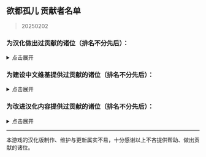 ## 欲都孤儿 贡献者名单
> 20250202
### 为汉化做出过贡献的诸位（排名不分先后）：
<details>
<summary>点击展开</summary>

- 0-V-O
- 0Mr-Wolf0
- 121090445(蝴蝶终将死)
- 127inch
- 2113693481(G4466)
- 23tinywishes(23-li'l-wishes)
- 27844
- 3428580294(Akane)
- 502y
- 730891196longaotian(阿雨🌧)
- A-kia
- AEEESEEEA(虚空)
- Abreadpuppy
- Aeserchengzi
- Airiowo6181(Airi_owo)
- Albedoui
- AnselCl(Quintillus)
- ApostateJulian(ApostateJulian)
- Barkatze
- BiologyRainbow
- Bl-XY(噬星鸽)
- Blakuout
- Byuzh(白羽之花)
- CH3CHClCOOCH2CH3(Yugoslavia)
- CKRainbow(CKRainbow)
- CharnelKan
- CherubKuar(kuar考爾)
- CheungJY
- Chougaliott(蔻加chouga)
- Chunolate(清睢Clate)
- ClameCyrus
- CountsC(COUNTC)
- Crow153
- CyanAngle(魔女不会魔法)
- CytP-code
- DarkWimd
- Flos0310
- FourtyThree413
- Future-R(未来)
- Gamez4Alpaca
- HCPTangHY
- HamTario0337
- InvBlaze(Sonar.)
- KNKswn
- KPTKJC
- Kagamine-Rinrin(Kagamine_Lilly)
- Khaos423(Mr.Lamb)
- Lemonadestars(柠檬水)
- LeoLiao96(LeoLiao96)
- LetDrummerKickit(月を探して)
- Liano-28
- Lynndaisy
- MOm0M(MOM0M)
- Maenoko(Mer)
- Messiahyurika0717(蓝洋雨)
- MissedHeart(丧心病)
- Mizunotsuki
- MorLen-molan
- MuCL2023(良衣)
- NNann1111
- Na2OF4
- Nana027777777(骨头便当)
- NiuTuran(辰未)
- Noirou(I.R.S.A.R)
- NumberSir(Number_Sir)
- ORANGEEMF(华夫饼)
- OracleMystic
- PIKACA2221
- Peri-Yao
- Pingu12657
- PlutoShu2530
- PrunusSerrulata(PrunusSerrulata)
- REI0909(怜)
- Ramiel-s
- Saltedfish1g
- SatoriKochiya
- SenriYuki
- SilverSturgeon(银鲟鱼)
- Smiling0Potato(Smiling Potato)
- StressfulGlenn
- Stvech
- TMChao(芥末篮子)
- Tgdgg(糖包)
- USS-Corvan(Corvan)
- Umineko233(UMINEKO)
- Urped
- VincentHDLee(V)
- Violetahere
- WARMASTER-LEAns(净尘)
- Weinear
- XDCirno9
- XiangQixing(启星)
- YineR0v0(YineR)
- YoumuKon(YoumuKon)
- ZL-XT(ZLZXT)
- ZerxZ(深淵の鴿子)
- acizaa(Dreaming)
- aflbdmp
- amekachan
- aria-chan-trans(Aria)
- bfwqzj
- cat5230(彭猫猫)
- catdexe(Mamon)
- chary0079
- chazi152
- chenshifu1145
- cphxj123(北极星)
- drugl007
- dya3506(dya3506)
- edabchann(edab)
- emicoto(Lune)
- flowwwwwwwww(天川鹅)
- fower151
- gagadog
- geilian
- gn02994106(Ruby)
- himearl(香草兔兔公爵)
- incrediblechou(SVC)
- infinitylose(天玄)
- k9563461(Dorothy79)
- kinshisan(菌丝)
- luoyilate(洛拉姆斯)
- lynchYANG
- mao0316
- maxnb233
- minami29(minami)
- misaka2047
- miyako4828(miyako4828)
- omvjro(+++嫉妒)
- onefrogxx
- pangbaibai27(pangb)
- panzian0212
- polarmail(智)
- qlyxqlyx(阿泠)
- qwedc001(Eric Guo)
- rpk391
- saria177(泥岩的狗)
- soupdumpling420
- spaghetti-22
- sqbsayori
- szbenyx(test)
- tiankong-sky
- touttie
- und3rgr0vvth
- vilandsea
- vvkbbg
- wangba12345(31769636)
- waveyl(wave)
- white-rice94
- whiteofsky
- wmyouff
- wuruoxi(Elf King)
- x635(狗墩子)
- xLuckTlyer(钱德勒)
- xiaojiZack
- xiawu240(妖魔鬼怪快离开⭐)
- yifan010
- yizesha
- ynoppony
- yueeeuan(薄荷奶兔)
- zxaxxc

</details>

### 为建设中文维基提供过贡献的诸位（排名不分先后）：
<details>
<summary>点击展开</summary>

-  
-  
-  
-  
-  
-  
-  
-  
-  
-  
- +++嫉妒
- 05 Guured
- 100Zhi
- 1344535564qwa
- 15727557402zy
- 19543739060lwj
- 1tt1e 1219
- 259172社
- 2Bdada
- 404bk
- A11216266
- A29277935
- A330420
- A471301194
- ALLEN&ALFRED
- ASDA
- Abcd0715
- AceEchoey
- Afterglow
- Aiklai
- Ailiina
- Aither
- Alice nuen
- Alicekawaiiiii
- Alouette
- Aoilen
- Artemis Yang
- Artemismitty12321
- Asgore
- AyW
- Ayndpa
- Baijia
- Baiyan
- Beambook
- Biantai456123
- Birdmanonline
- Bisan
- Bleph
- Bowen
- Capaletric
- Celialapin
- Charl the Internet User
- Cheam
- ChenItse
- ChiESe
- Chiangchiang
- Cindy531824
- Creeping
- DAX666
- DGCK81LNN
- DavidX
- Ddzzkun
- Deer
- DeformedGodComplex
- DestroyerS
- Dknife
- Dlmily
- DmsHunk
- Dr.Benzin
- Drlaoyang
- Dwvwvvwvwb
- DynamicPageList3 extension
- Echoaround
- EdmundZ
- Eira
- EmailChan
- Estella Clockwork
- Eudemonism00
- F82731848
- FCSfish
- FXIZ
- Fei qiu
- Fgftgh
- Flammis023
- Fox hezi02
- FungiEggroll
- Fxsh
- Ghost08
- GhostMiku117
- GraySparrow
- Gurgle
- HaBai
- HaiTsuru
- Haluki81
- HanedaToMo
- Happy1041
- Hawkmoth
- Higuas
- Hiroko
- Hmsterror
- Huangxiaoan10
- Hyphakinshi
- Iijjj
- Isla
- IyLer
- JIZ
- Jjjxj
- K2496745900
- Kacastic
- Kadmz
- Kalopsia
- Kamoeth
- Kanelink
- Khaos423
- Kinvinyl
- Kkkkjl
- Kkoun
- Kochiya kotomi
- Koooooi
- Kouno Toushi
- Kuriyama
- Kurumi Walnut
- KylarLoveLoveLove
- Ladiangory
- Laiet
- Lambda017
- Leaf03
- Leonithas
- Lifeir
- Lingqishi1995
- LittleJinTRE
- Liuyu1122
- Lizo
- Llang
- LonZzz
- LoopSpiner
- Lukute
- Luminescence 516
- LunaticLegacy
- LuneFox
- Luohe
- LupusXLass1404
- Lzz
- MOW0
- MagicalAstrogy
- Maidlinmo
- Mango0206
- Maomaoooo
- Marsz413
- Mathevellae
- MediaWiki default
- Meguri
- MiaK
- Mian rouge
- Mihotel
- Military border.
- MiraiMirai
- Misaka25K
- Mist007
- Miyako4828
- Momo(afk)
- Momoku1112
- MoonSa
- MoonWX
- Morgas
- Mwt 823
- N-boMB
- Nic0t1ner
- NightRain
- Nigredo420
- Nina061201
- NoDFB
- Nonavere
- Number Sir
- OAOa
- Orchid712
- Otokam
- OwOx
- PONTIFEXJULIAN
- Pl816098
- Plm
- PolarisLin
- PolliaJ
- PrunusSerrulata
- Purelewd
- Purelewd1
- Putini
- Q299814377
- Qian ge
- Qing Jue
- R18gWhen
- Redesilow
- Rhine
- Rhy-cea
- Ricoincolor
- RobbinA
- RobinSuKi
- RonseThurro
- S0870217
- Sakuya
- Sanbizes
- Selene-Ling
- Shaun
- Shirokun2024
- Shuangyuanland
- Sigmoni
- Silas el
- Site098
- SkyF
- SoraL
- SpispsW
- Stagger
- Star1825
- Starrrr
- Stasi
- Strike-AI
- Sulisu
- Syv edit
- TEARSTREAK
- Taiyuan
- Tinygrox
- Tlyer
- Touched
- Trlaitioer
- USB mw
- Upghs2336
- Utsuho
- Valanthe
- Vampile
- Vanco
- WT4D
- WakaWakaMaya
- Weare
- Weems
- Whimilk
- WhiteSprite
- William531204
- Wingcrae
- Wintergreen
- Wisjdhap
- Wit
- Wit-prophet
- Wmyth22
- Wtl9242006
- Wutiaomiao
- Www3077665332
- Wwy666
- XSabes
- Ximena520
- Xioalang2550
- Ycy.
- Yesnoaaa
- Yilinshe
- Yis
- Yonehana
- Ysgaos
- Yukiviyugmail
- Yukki
- YunyouLi
- Yuyu-o
- Yyn12251
- ZBIRDzzZ
- ZDich
- Zangyou
- Zephyrs052
- Zero499
- Zhuzi322
- Zino
- Zoe096423
- ZuoYu
- 不想晚睡
- 什么也不会
- 令雨不是零
- 伊斯
- 佘临
- 你看见头了吗？
- 倾娥
- 八月
- 六黄
- 北极星勾陈一
- 千纸鹤
- 卢本伟
- 叶工叶
- 吗喽
- 命时
- 咪咪123
- 咸海顿
- 哈哈哈
- 啊什么黄油就不能认真玩了？
- 四月温秋
- 回首易染
- 地下室
- 坏鹅
- 垃圾
- 夜牧
- 天川紫
- 太阳背后的绅士
- 好方
- 孑虚乌有在逃中
- 字杨名小五
- 季度
- 小学生
- 小小香日
- 小微
- 崇宫白狼
- 幽灵是一款我的一生挚爱
- 张献忠
- 德鲁伊心水晶剑
- 心宿二
- 悉尼很可爱
- 惊恐地凝视
- 惠高木惠
- 慈
- 憶97815376461
- 我刚睡醒
- 我是美铝
- 拳皇贞德
- 斯德哥爾摩重度患者
- 方糖于杯中回转
- 星涵是蠢狼
- 昭雪
- 板蓝根
- 柠檬面包
- 查查塞维
- 柳
- 桉肆
- 次哦
- 汪明
- 沃尔玛购物袋
- 沈
- 沙沙
- 没水
- 泡鲁玛
- 流泪猫猫头
- 涂山某小妖
- 狗子
- 猫头鹰玩偶
- 琉影
- 琊樂
- 电飞鼠
- 白思清
- 白木捏猫
- 白羊
- 神鸟方铭
- 福灵剂-0
- 竹子躺着说
- 笠
- 羽蝶蝶
- 翔子
- 老公前夫在天堂
- 老大喵
- 老白干
- 色温
- 芸
- 菜地里的大白菜
- 蒸蒸日上撅撅镇
- 西里斯小店
- 轻灵
- 轻语的风
- 迟云
- 阿利森沃桑
- 阿白的小宝存
- 陈泽
- 陌年微凉
- 零环零理想
- 霜蓝梦凝
- 音银
- 风息云淡
- 风间 雫
- 鱼干不咸不要钱

</details>

### 为改进汉化内容提供过贡献的诸位（排名不分先后）：
<details>
<summary>点击展开</summary>

- 117xxx
- 1Shirotori
- 1diotDoomSpira1
- 283952
- 404bako
- ACE-DustofStars
- AEEESEEEA
- ALEXDRAGON555
- AnnAnn1017
- Ark-Two
- Arueee
- BananaBox9487
- Brandoyifang
- CRSWMYHJ
- Capaletric
- CocLucia
- DachuiWong
- Dahuludemaomi
- DankerBobcat127
- DeepDark010
- EdminZ
- EndlessNull
- Eudemonism00
- EvolveCrow
- FLCnhzmry
- Fimmm
- FrostNova67204
- Fuyuhana
- Ghost1420
- Gionaqiaonai
- GuHaiYin
- HAL900O
- HSSkyBoy
- Ham-desu
- KaranoAkira
- Kyereach
- LeavesWind233
- Maenoko
- Maildd4158
- Meowmeow030
- MillianaEP
- Minaduki-Shigure
- Moliyi
- MorningLights
- Nemunemu233
- Nep-Timeline
- NkeoPatch
- NormanDSG
- NumberSir
- OpheliaSH
- Otilia0372
- Paul-16098
- Pewds233
- PichuChen
- Pony-CW
- PostMeridy
- Qkat9
- RL3461
- ReyADis
- Riderdmyf
- Rxase
- SYK1494715212
- Satori114514
- SevenHDoll
- Sharkila
- Shifinia
- ShiroSakurairo
- Sleependermasn
- SlimFight1
- Sphaela
- TillMist
- Trenza1ore
- Trkyuu
- UphealLaw
- Willy0v0
- Wingcrae
- XonlookerX
- XyMinxin
- Ydm2
- Zed660033
- ZeroRing233
- Zeta1002
- a845563011
- ahhiisme
- andyfrankbloop
- ann049
- arottenpen
- bd-star
- becifia
- begentle2662
- bibibibiye
- blackteawww
- blackuoi
- branpurnae
- bwhmtyp
- creeping1023
- cybergeekboy
- dizzyfall258
- dufy2000
- fengjixuanhen
- francescahsu
- gengaixingming
- ghost
- gn02994106
- hedynn
- hphhh222
- hyakuyamikaera
- kateW223
- kinogi
- liangchengjiuren
- limidafei
- linonetwo
- liwangerde
- loflfo
- luckydeer136
- luke72927
- macaca1014
- manbck
- mark2330
- mengyuxiangsui
- meowmeowmeowmeowmeomeoww
- mirrormirroronwall
- miumiu99-dol
- miyakoAki4828
- monakaJP
- morrisan428
- nasekaoru202
- nekobolo1
- nerine0
- newbie-forever
- orchid712
- orishimo010
- ouo30
- paikoo
- please-enter-a-username
- qwzther
- rainfall1019
- reibu
- robot1415
- ruuu219
- ryou1016
- salagadoola
- scarywhale
- sgj123456
- shanmujiuya
- sheepog
- shenqide5
- si1ence1895
- sm1234xt
- thatskysze
- titituto
- toritorisuki
- tutuzi618
- uhohohoho
- ujhfjosnfksd
- un114514okk
- unins000
- waxchian
- whrfssb
- willie9815
- wozhachengyanhua
- wuyuzegang
- wx348055736
- xiaolok29
- xiaxuede
- xixia0516
- xlx-165
- xuguanpeng
- xurui165023
- xzhxtl
- xzyl4303
- y5353030
- yanm66
- yimoandloucy
- yinleirenlxy
- yoyoliu9189
- yuban01652
- yukko12345
- yundixx
- zhengxiaoyao0716
- zombie0424
- zsbxws

</details>

---
本游戏的汉化版制作、维护与更新属实不易，十分感谢以上不吝提供帮助、做出贡献的诸位。